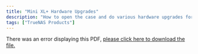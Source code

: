 ```yaml
---
title: "Mini XL+ Hardware Upgrades"
description: "How to open the case and do various hardware upgrades for the Mini XL+."
tags: ["TrueNAS Products"]
---
```


<object data="https://www.truenas.com/docs/files/MiniXL+HardwareUpgradesGuide1.1.pdf" type="application/pdf" width="95%" height="1000">
  There was an error displaying this PDF, <a href="https://www.truenas.com/docs/files/MiniXL+HardwareUpgradesGuide1.1.pdf">please click here to download the file.</a>
</object>
